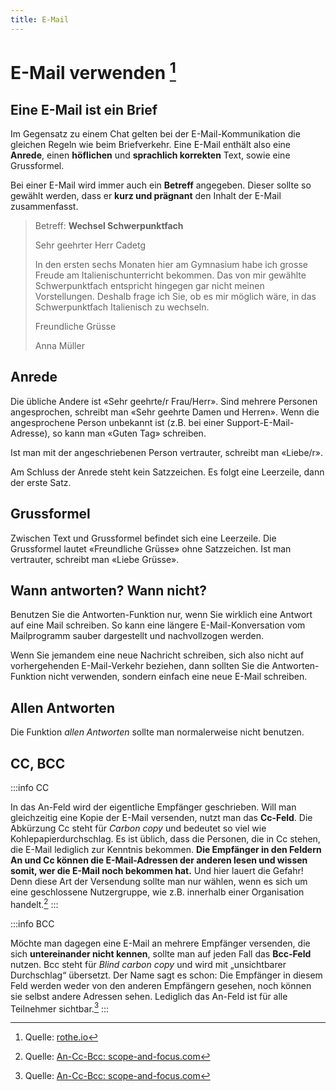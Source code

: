 ```yaml
---
title: E-Mail
---
```


# E-Mail verwenden [^1]

## Eine E-Mail ist ein Brief

Im Gegensatz zu einem Chat gelten bei der E-Mail-Kommunikation die gleichen Regeln wie beim Briefverkehr. Eine E-Mail enthält also eine **Anrede**, einen **höflichen** und **sprachlich korrekten** Text, sowie eine Grussformel.

Bei einer E-Mail wird immer auch ein **Betreff** angegeben. Dieser sollte so gewählt werden, dass er **kurz und prägnant** den Inhalt der E-Mail zusammenfasst.

> Betreff: **Wechsel Schwerpunktfach**
>
> Sehr geehrter Herr Cadetg
>
> In den ersten sechs Monaten hier am Gymnasium habe ich grosse Freude am Italienischunterricht bekommen. Das von mir gewählte Schwerpunktfach entspricht hingegen gar nicht meinen Vorstellungen. Deshalb frage ich Sie, ob es mir möglich wäre, in das Schwerpunktfach Italienisch zu wechseln.
>
> Freundliche Grüsse
>
> Anna Müller

## Anrede

Die übliche Andere ist «Sehr geehrte/r Frau/Herr». Sind mehrere Personen angesprochen, schreibt man «Sehr geehrte Damen und Herren». Wenn die angesprochene Person unbekannt ist (z.B. bei einer Support-E-Mail-Adresse), so kann man «Guten Tag» schreiben.

Ist man mit der angeschriebenen Person vertrauter, schreibt man «Liebe/r».

Am Schluss der Anrede steht kein Satzzeichen. Es folgt eine Leerzeile, dann der erste Satz.

## Grussformel

Zwischen Text und Grussformel befindet sich eine Leerzeile. Die Grussformel lautet «Freundliche Grüsse» ohne Satzzeichen. Ist man vertrauter, schreibt man «Liebe Grüsse».

## Wann antworten? Wann nicht?

Benutzen Sie die Antworten-Funktion nur, wenn Sie wirklich eine Antwort auf eine Mail schreiben. So kann eine längere E-Mail-Konversation vom Mailprogramm sauber dargestellt und nachvollzogen werden.

Wenn Sie jemandem eine neue Nachricht schreiben, sich also nicht auf vorhergehenden E-Mail-Verkehr beziehen, dann sollten Sie die Antworten-Funktion nicht verwenden, sondern einfach eine neue E-Mail schreiben.

## Allen Antworten
Die Funktion *allen Antworten* sollte man normalerweise nicht benutzen.

## CC, BCC

:::info CC

In das An-Feld wird der eigentliche Empfänger geschrieben. Will man gleichzeitig eine Kopie der E-Mail versenden, nutzt man das **Cc-Feld**. Die Abkürzung Cc steht für *Carbon copy* und bedeutet so viel wie Kohlepapierdurchschlag. Es ist üblich, dass die Personen, die in Cc stehen, die E-Mail lediglich zur Kenntnis bekommen. **Die Empfänger in den Feldern An und Cc können die E-Mail-Adressen der anderen lesen und wissen somit, wer die E-Mail noch bekommen hat.** Und hier lauert die Gefahr! Denn diese Art der Versendung sollte man nur wählen, wenn es sich um eine geschlossene Nutzergruppe, wie z.B. innerhalb einer Organisation handelt.[^2]
:::

:::info BCC

Möchte man dagegen eine E-Mail an mehrere Empfänger versenden, die sich **untereinander nicht kennen**, sollte man auf jeden Fall das **Bcc-Feld** nutzen. Bcc steht für *Blind carbon copy* und wird mit „unsichtbarer Durchschlag“ übersetzt. Der Name sagt es schon: Die Empfänger in diesem Feld werden weder von den anderen Empfängern gesehen, noch können sie selbst andere Adressen sehen. Lediglich das An-Feld ist für alle Teilnehmer sichtbar.[^2]
:::

[^1]: Quelle: [rothe.io](https://rothe.io/?page=ict/1-basics/4-e-mail-usage/)
[^2]: Quelle: [An-Cc-Bcc: scope-and-focus.com](https://www.scope-and-focus.com/datenschutzberatung/faq/datenschutz-fachaufsaetze-bdsg/an-cc-bcc-an-wen-geht-die-e-mail/)